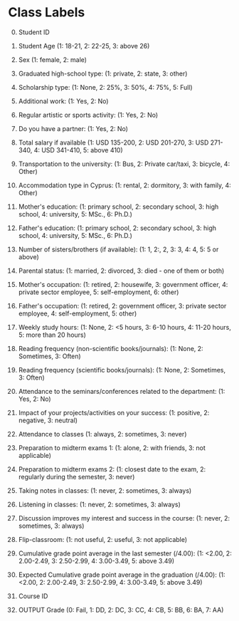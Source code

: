 # Class Labels

0. Student ID

1. Student Age (1: 18-21, 2: 22-25, 3: above 26)
2. Sex (1: female, 2: male)
3. Graduated high-school type: (1: private, 2: state, 3: other)
4. Scholarship type: (1: None, 2: 25%, 3: 50%, 4: 75%, 5: Full)
5. Additional work: (1: Yes, 2: No)
6. Regular artistic or sports activity: (1: Yes, 2: No)
7. Do you have a partner: (1: Yes, 2: No)
8. Total salary if available (1: USD 135-200, 2: USD 201-270, 3: USD 271-340, 4: USD 341-410, 5: above 410)
9. Transportation to the university: (1: Bus, 2: Private car/taxi, 3: bicycle, 4: Other)
10. Accommodation type in Cyprus: (1: rental, 2: dormitory, 3: with family, 4: Other)
11. Mother's education: (1: primary school, 2: secondary school, 3: high school, 4: university, 5: MSc., 6: Ph.D.)
12. Father's education: (1: primary school, 2: secondary school, 3: high school, 4: university, 5: MSc., 6: Ph.D.)
13. Number of sisters/brothers (if available): (1: 1, 2:, 2, 3: 3, 4: 4, 5: 5 or above)
14. Parental status: (1: married, 2: divorced, 3: died - one of them or both)
15. Mother's occupation: (1: retired, 2: housewife, 3: government officer, 4: private sector employee, 5: self-employment, 6: other)
16. Father's occupation: (1: retired, 2: government officer, 3: private sector employee, 4: self-employment, 5: other)
17. Weekly study hours: (1: None, 2: <5 hours, 3: 6-10 hours, 4: 11-20 hours, 5: more than 20 hours)
18. Reading frequency (non-scientific books/journals): (1: None, 2: Sometimes, 3: Often)
19. Reading frequency (scientific books/journals): (1: None, 2: Sometimes, 3: Often)
20. Attendance to the seminars/conferences related to the department: (1: Yes, 2: No)
21. Impact of your projects/activities on your success: (1: positive, 2: negative, 3: neutral)
22. Attendance to classes (1: always, 2: sometimes, 3: never)
23. Preparation to midterm exams 1: (1: alone, 2: with friends, 3: not applicable)
24. Preparation to midterm exams 2: (1: closest date to the exam, 2: regularly during the semester, 3: never)
25. Taking notes in classes: (1: never, 2: sometimes, 3: always)
26. Listening in classes: (1: never, 2: sometimes, 3: always)
27. Discussion improves my interest and success in the course: (1: never, 2: sometimes, 3: always)
28. Flip-classroom: (1: not useful, 2: useful, 3: not applicable)
29. Cumulative grade point average in the last semester (/4.00): (1: <2.00, 2: 2.00-2.49, 3: 2.50-2.99, 4: 3.00-3.49, 5: above 3.49)
30. Expected Cumulative grade point average in the graduation (/4.00): (1: <2.00, 2: 2.00-2.49, 3: 2.50-2.99, 4: 3.00-3.49, 5: above 3.49)
31. Course ID
32. OUTPUT Grade (0: Fail, 1: DD, 2: DC, 3: CC, 4: CB, 5: BB, 6: BA, 7: AA)